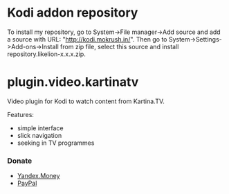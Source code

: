 # Kodi addon repository

To install my repository, go to System->File manager->Add source and add a source with URL: "http://kodi.mokrush.in/". Then go to System->Settings->Add-ons->Install from zip file, select this source and install repository.likelion-x.x.x.zip.

# plugin.video.kartinatv

Video plugin for Kodi to watch content from Kartina.TV.

Features:

  * simple interface
  * slick navigation
  * seeking in TV programmes

### Donate
  * [Yandex.Money](https://money.yandex.ru/embed/shop.xml?account=410011937319632&quickpay=shop&payment-type-choice=on&mobile-payment-type-choice=on&writer=seller&targets=Donate&default-sum=50&button-text=01&comment=on&hint=Kodi+plugin+for+KartinaTV&successURL=)
  * [PayPal](https://paypal.me/likelion)
